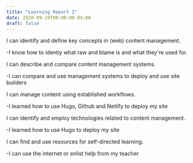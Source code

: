 ```yaml
---
title: "Learning Report 2"
date: 2020-09-19T00:00:00-04:00
draft: false
---
```


I can identify and define key concepts in (web) content management.
 
-I know how to identiy what raw and blame is and what they're used for. 

I can describe and compare content management systems.

-I can compare and use management systems to deploy and use site builders

I can manage content using established workflows.

-I learned how to use Hugo, Github and Netlify to deploy my site

I can identify and employ technologies related to content management.

-I learned how to use Hugo to deploy my site

I can find and use resources for self-directed learning.

-I can use the internet or enlist help from my teacher
